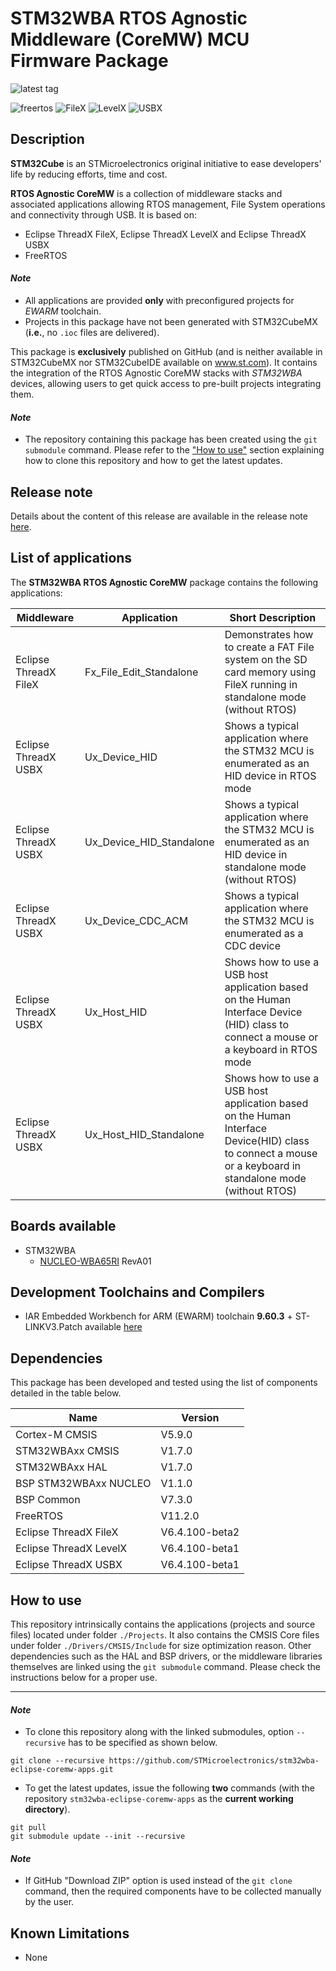 # STM32WBA RTOS Agnostic Middleware (CoreMW) MCU Firmware Package

![latest tag](https://img.shields.io/github/v/tag/STMicroelectronics/stm32wba-eclipse-coremw-apps.svg?color=brightgreen)

![freertos](https://img.shields.io/badge/freertos-v11.2.0-blue.svg) ![FileX](https://img.shields.io/badge/filex-6.4.100--beta2-blue.svg) ![LevelX](https://img.shields.io/badge/levelx-6.4.100--beta1-blue.svg) ![USBX](https://img.shields.io/badge/usbx-6.4.100--beta1-blue.svg)

## Description

**STM32Cube** is an STMicroelectronics original initiative to ease developers' life by reducing efforts, time and cost.

**RTOS Agnostic CoreMW** is a collection of middleware stacks and associated applications allowing RTOS management, File System operations and connectivity through USB. It is based on:
* Eclipse ThreadX FileX, Eclipse ThreadX LevelX and Eclipse ThreadX USBX
* FreeRTOS

#### *Note*

 * All applications are provided **only** with preconfigured projects for *EWARM* toolchain.
 * Projects in this package have not been generated with STM32CubeMX (**i.e.**, no `.ioc` files are delivered).

This package is **exclusively** published on GitHub (and is neither available in STM32CubeMX nor STM32CubeIDE available on www.st.com).
It contains the integration of the RTOS Agnostic CoreMW stacks with *STM32WBA* devices, allowing users to get quick access to pre-built projects integrating them.

#### *Note*

 * The repository containing this package has been created using the `git submodule` command. Please refer to the ["How to use"](README.md#how-to-use) section explaining how to clone this repository and how to get the latest updates.

## Release note

Details about the content of this release are available in the release note [here](https://htmlpreview.github.io/?https://github.com/STMicroelectronics/stm32wba-eclipse-coremw-apps/blob/main/Release_Notes.html).

## List of applications

The **STM32WBA RTOS Agnostic CoreMW** package contains the following applications:

Middleware            | Application                            | Short Description
----------------------|----------------------------------------|------------------------------------------------------------------------
Eclipse ThreadX FileX | Fx_File_Edit_Standalone​                | Demonstrates how to create a FAT File system on the SD card memory using FileX running in standalone mode (without RTOS)
Eclipse ThreadX USBX  | Ux_Device_HID​                          | Shows a typical application where the STM32 MCU is enumerated as an HID device in RTOS mode
Eclipse ThreadX USBX  | Ux_Device_HID_Standalone​​              | Shows a typical application where the STM32 MCU is enumerated as an HID device in standalone mode (without RTOS)
Eclipse ThreadX USBX  | Ux_Device_CDC_ACM                      | Shows a typical application where the STM32 MCU is enumerated as a CDC device
Eclipse ThreadX USBX  | Ux_Host_HID                            | Shows how to use a USB host application based on the Human Interface Device (HID) class to connect a mouse or a keyboard in RTOS mode
Eclipse ThreadX USBX  | Ux_Host_HID_Standalone                 | Shows how to use a USB host application based on the Human Interface Device(HID) class to connect a mouse or a keyboard in standalone mode (without RTOS)


## Boards available

 * STM32WBA
   * [NUCLEO-WBA65RI](https://www.st.com/en/evaluation-tools/nucleo-wba65ri.html) RevA01

## Development Toolchains and Compilers

 * IAR Embedded Workbench for ARM (EWARM) toolchain **9.60.3** + ST-LINKV3.Patch available [here](https://github.com/STMicroelectronics/STM32CubeWBA/tree/main/Utilities/PC_Software/IDEs_Patches/EWARM)


## Dependencies

This package has been developed and tested using the list of components detailed in the table below.

Name                       |   Version
---------------------------|---------------
Cortex-M CMSIS             |   V5.9.0
STM32WBAxx CMSIS           |   V1.7.0
STM32WBAxx HAL             |   V1.7.0
BSP STM32WBAxx NUCLEO      |   V1.1.0
BSP Common                 |   V7.3.0
FreeRTOS                   |   V11.2.0
Eclipse ThreadX FileX      |   V6.4.100-beta2
Eclipse ThreadX LevelX     |   V6.4.100-beta1
Eclipse ThreadX USBX       |   V6.4.100-beta1

## How to use

This repository intrinsically contains the applications (projects and source files) located under folder `./Projects`.
It also contains the CMSIS Core files under folder `./Drivers/CMSIS/Include` for size optimization reason.
Other dependencies such as the HAL and BSP drivers, or the middleware libraries themselves are linked using the `git submodule` command.
Please check the instructions below for a proper use.

---

#### *Note*

* To clone this repository along with the linked submodules, option `--recursive` has to be specified as shown below.

```
git clone --recursive https://github.com/STMicroelectronics/stm32wba-eclipse-coremw-apps.git
```

* To get the latest updates, issue the following **two** commands (with the repository `stm32wba-eclipse-coremw-apps` as the **current working directory**).

```
git pull
git submodule update --init --recursive
```

#### *Note*

 * If GitHub "Download ZIP" option is used instead of the `git clone` command, then the required components have to be collected manually by the user.

## Known Limitations

 * None
